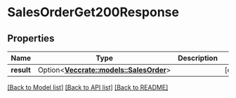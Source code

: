 # SalesOrderGet200Response

## Properties

Name | Type | Description | Notes
------------ | ------------- | ------------- | -------------
**result** | Option<[**Vec<crate::models::SalesOrder>**](salesOrder.md)> |  | [optional]

[[Back to Model list]](../README.md#documentation-for-models) [[Back to API list]](../README.md#documentation-for-api-endpoints) [[Back to README]](../README.md)


